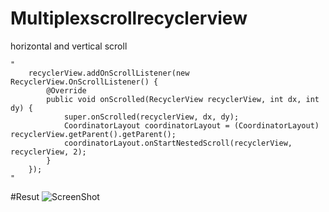 # Multiplexscrollrecyclerview
horizontal and vertical scroll
    
    "
        recyclerView.addOnScrollListener(new RecyclerView.OnScrollListener() {
            @Override
            public void onScrolled(RecyclerView recyclerView, int dx, int dy) {
                super.onScrolled(recyclerView, dx, dy);
                CoordinatorLayout coordinatorLayout = (CoordinatorLayout) recyclerView.getParent().getParent();
                coordinatorLayout.onStartNestedScroll(recyclerView, recyclerView, 2);
            }
        });
    "
#Resut
![ScreenShot](https://github.com/sangcomz/Multiplexscrollrecyclerview/blob/master/image/image.png)
